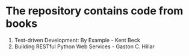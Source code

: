# The repository contains code from books

1. Test-driven Development: By Example - Kent Beck
2. Building RESTful Python Web Services - Gaston C. Hillar
